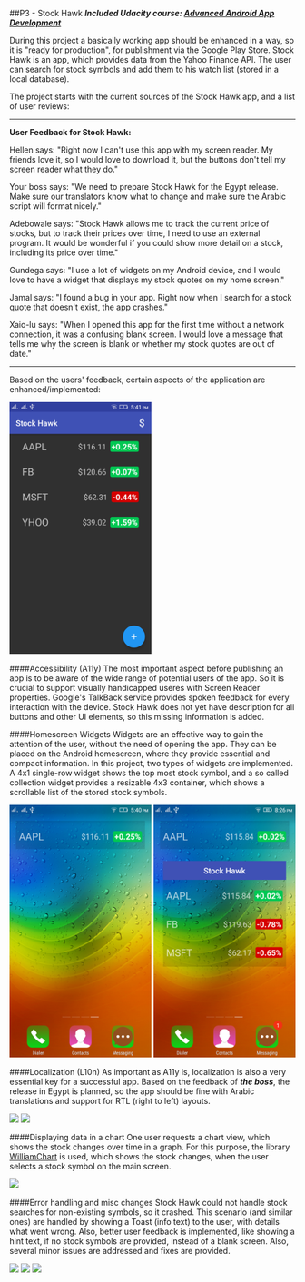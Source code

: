 ##P3 - Stock Hawk
***Included Udacity course: [Advanced Android App Development](https://www.udacity.com/course/advanced-android-app-development--ud855)***


During this project a basically working app should be enhanced in a way, so it is "ready for production", for publishment via the Google Play Store. Stock Hawk is an app, which provides data from the Yahoo Finance API. The user can search for stock symbols and add them to his watch list (stored in a local database). 

The project starts with the current sources of the Stock Hawk app, and a list of user reviews:

---------
**User Feedback for Stock Hawk:**

Hellen says:
"Right now I can't use this app with my screen reader. My friends love it, so I would love to download it, but the buttons don't tell my screen reader what they do."

Your boss says:
"We need to prepare Stock Hawk for the Egypt release. Make sure our translators know what to change and make sure the Arabic script will format nicely."

Adebowale says:
"Stock Hawk allows me to track the current price of stocks, but to track their prices over time, I need to use an external program. It would be wonderful if you could show more detail on a stock, including its price over time."

Gundega says:
"I use a lot of widgets on my Android device, and I would love to have a widget that displays my stock quotes on my home screen."

Jamal says:
"I found a bug in your app. Right now when I search for a stock quote that doesn't exist, the app crashes."

Xaio-lu says:
"When I opened this app for the first time without a network connection, it was a confusing blank screen. I would love a message that tells me why the screen is blank or whether my stock quotes are out of date."

---------

Based on the users' feedback, certain aspects of the application are enhanced/implemented:

<img style="position: center;" src="https://github.com/MostafaAnter/StockHawk/blob/master/device-2016-12-16-174136.png" width="250">

####Accessibility (A11y)
The most important aspect before publishing an app is to be aware of the wide range of potential users of the app. So it is crucial to support visually handicapped useres with Screen Reader properties. Google's TalkBack service provides spoken feedback for every interaction with the device. Stock Hawk does not yet have description for all buttons and other UI elements, so this missing information is added. 

####Homescreen Widgets
Widgets are an effective way to gain the attention of the user, without the need of opening the app. They can be placed on the Android homescreen, where they provide essential and compact information. In this project, two types of widgets are implemented. A 4x1 single-row widget shows the top most stock symbol, and a so called collection widget provides a resizable 4x3 container, which shows a scrollable list of the stored stock symbols. 

<img style="position: center;" src="https://github.com/MostafaAnter/StockHawk/blob/master/device-2016-12-16-174119.png" width="250">
<img style="position: center;" src="https://github.com/MostafaAnter/StockHawk/blob/master/device-2016-12-16-202659.png" width="250">


####Localization (L10n)
As important as A11y is, localization is also a very essential key for a successful app. Based on the feedback of ***the boss***, the release in Egypt is planned, so the app should be fine with Arabic translations and support for RTL (right to left) layouts. 

<img style="position: center;" src="static/screenshots/P3 - Stock Hawk - RTL_1.png" width="250">
<img style="position: center;" src="static/screenshots/P3 - Stock Hawk - RTL_2.png" width="250">

####Displaying data in a chart
One user requests a chart view, which shows the stock changes over time in a graph. For this purpose, the library [WilliamChart](https://github.com/diogobernardino/WilliamChart) is used, which shows the stock changes, when the user selects a stock symbol on the main screen.

<img style="position: center;" src="static/screenshots/P3 - Stock Hawk - Graph.png" height="250">

####Error handling and misc changes
Stock Hawk could not handle stock searches for non-existing symbols, so it crashed. This scenario (and similar ones) are handled by showing a Toast (info text) to the user, with details what went wrong. Also, better user feedback is implemented, like showing a hint text, if no stock symbols are provided, instead of a blank screen. Also, several minor issues are addressed and fixes are provided.

<img style="position: center;" src="static/screenshots/P3 - Stock Hawk - Misc_1.png" width="250">
<img style="position: center;" src="static/screenshots/P3 - Stock Hawk - Misc_2.png" width="250">
<img style="position: center;" src="static/screenshots/P3 - Stock Hawk - Misc_3.png" width="250">
